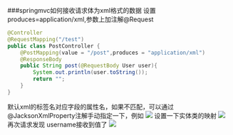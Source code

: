 ###springmvc如何接收请求体为xml格式的数据
设置produces=application/xml,参数上加注解@Request
```java
@Controller
@RequestMapping("/test")
public class PostController {
    @PostMapping(value = "/post",produces = "application/xml")
    @ResponseBody
    public String post(@RequestBody User user){
        System.out.println(user.toString());
        return "";
    }
}
```
默认xml的标签名对应字段的属性名，如果不匹配，可以通过@JacksonXmlProperty注解手动指定一下，例如
![](https://note-imge.oss-cn-beijing.aliyuncs.com/pasteimageintomarkdown/2020-08-21/302464487196500.png?Expires=4751591607&OSSAccessKeyId=LTAI4G1a9jwwXfvRfRgyzeZ3&Signature=iBctHyy06GOpRKpycxXLfh9oHAE%3D)
设置一下实体类的映射
![](https://note-imge.oss-cn-beijing.aliyuncs.com/pasteimageintomarkdown/2020-08-21/302532180605800.png?Expires=4751591675&OSSAccessKeyId=LTAI4G1a9jwwXfvRfRgyzeZ3&Signature=2jEFWtKMMKy%2F2eG8xk8GGnvss9Y%3D)
再次请求发现 username接收到值了
![](https://note-imge.oss-cn-beijing.aliyuncs.com/pasteimageintomarkdown/2020-08-21/302597998366600.png?Expires=4751591741&OSSAccessKeyId=LTAI4G1a9jwwXfvRfRgyzeZ3&Signature=Lkg7Qs9%2B7Z5aQ8KzqrgI3dWlsx8%3D)
